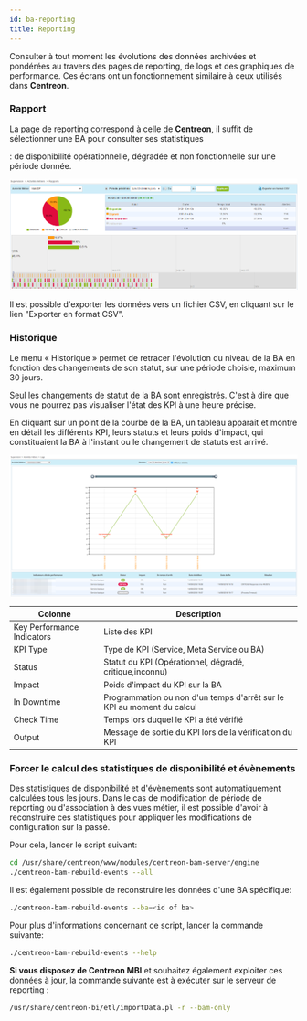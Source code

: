 ```yaml
---
id: ba-reporting
title: Reporting
---
```


Consulter à tout moment les évolutions des données archivées et
pondérées au travers des pages de reporting, de logs et des graphiques
de performance. Ces écrans ont un fonctionnement similaire à ceux
utilisés dans **Centreon**.

### Rapport

La page de reporting correspond à celle de **Centreon**, il suffit de sélectionner une BA pour consulter ses statistiques

:   de disponibilité opérationnelle, dégradée et non fonctionnelle sur
une période donnée.

![image](../assets/service-mapping/guide/reporting.png)

Il est possible d'exporter les données vers un fichier CSV, en cliquant
sur le lien "Exporter en format CSV".

### Historique

Le menu « Historique » permet de retracer l'évolution du niveau de la
BA en fonction des changements de son statut, sur une période choisie,
maximum 30 jours.

Seul les changements de statut de la BA sont enregistrés. C'est à dire
que vous ne pourrez pas visualiser l'état des KPI à une heure précise.

En cliquant sur un point de la courbe de la BA, un tableau apparaît et
montre en détail les différents KPI, leurs statuts et leurs poids
d'impact, qui constituaient la BA à l'instant ou le changement de
statuts est arrivé.

![image](../assets/service-mapping/logs.png)

Colonne      |    Description
--------------------|--------------------------------------------------
Key Performance Indicators   |  Liste des KPI
KPI Type         |    Type de KPI (Service, Meta Service ou BA)
Status         |      Statut du KPI (Opérationnel, dégradé, critique,inconnu)
Impact         |      Poids d'impact du KPI sur la BA
In Downtime      |    Programmation ou non d'un temps d'arrêt sur le KPI au moment du calcul
Check Time      |     Temps lors duquel le KPI a été vérifié
Output       |        Message de sortie du KPI lors de la vérification du KPI

### Forcer le calcul des statistiques de disponibilité et évènements

Des statistiques de disponibilité et d\'évènements sont automatiquement
calculées tous les jours. Dans le cas de modification de période de
reporting ou d\'association à des vues métier, il est possible d\'avoir
à reconstruire ces statistiques pour appliquer les modifications de
configuration sur la passé.

Pour cela, lancer le script suivant:
```Bash
cd /usr/share/centreon/www/modules/centreon-bam-server/engine
./centreon-bam-rebuild-events --all
```
Il est également possible de reconstruire les données d'une BA spécifique:
```Bash
./centreon-bam-rebuild-events --ba=<id of ba>
```
Pour plus d\'informations concernant ce script, lancer la commande suivante:
```Bash
./centreon-bam-rebuild-events --help
```
**Si vous disposez de Centreon MBI** et souhaitez également exploiter
ces données à jour, la commande suivante est à exécuter sur le serveur
de reporting :
```Bash
/usr/share/centreon-bi/etl/importData.pl -r --bam-only
```
